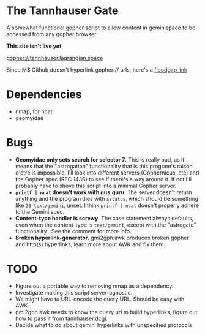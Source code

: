 # The Tannhauser Gate

A somewhat functional gopher script to allow content in geminispace to
be accessed from any gopher browser.

**This site isn't live yet**

[gopher://tannhauser.lagrangian.space](gopher://tannhauser.lagrangian.space)

Since M$ Github doesn't hyperlink gopher:// urls, here's a
[floodgap link](https://gopher.floodgap.com/gopher/gw.lite?gopher://tannhauser.lagrangian.space:70/1)

# Dependencies
+ nmap, for ncat 
+ geomyidae

# Bugs
+ **Geomyidae only sets search for selector 7**. This is really bad,
  as it means that the "astrogation" functionality that is this
  program's raison d'etre is impossible. I'll look into different
  servers (Gophernicus, etc) and the Gopher spec (RFC 1436) to see if
  there's a way around it. If not I'll probably have to shove this
  script into a minimal Gopher server.
+ **`printf | ncat` doesn't work with gus.guru**. The server doesn't
  return anything and the program dies with `$status`, which should be
  something like `20 text/gemini`, unset. I think `printf | ncat`
  doesn't properly adhere to the Gemini spec.
+ **Content-type handler is screwy**. The case statement always
  defaults, even when the content-type is `text/gemini`, except with
  the "astrogate" functionality . See the comment for more info.
+ **Broken hyperlink-generator**. gmi2gph.awk produces broken gopher
  and http(s) hyperlinks, learn more about AWK and fix them.

# TODO
+ Figure out a portable way to removing nmap as a dependency.
+ Investigate making this script server-agnostic.
+ We might have to URL-encode the query URL. Should be easy with AWK.
+ gmi2gph.awk needs to know the query url to build hyperlinks, figure
  out how to pass it from tannhauser.dcgi.
+ Decide what to do about gemini hyperlinks with unspecified protocols
